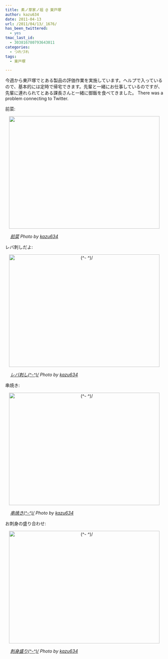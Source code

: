 ```yaml
---
title: 素ノ芽家ノ祖 @ 東戸塚
author: kazu634
date: 2011-04-13
url: /2011/04/13/_1676/
has_been_twittered:
  - yes
tmac_last_id:
  - 303816780793643011
categories:
  - つれづれ
tags:
  - 東戸塚

---
```

今週から東戸塚でとある製品の評価作業を実施しています。ヘルプで入っているので、基本的には定時で帰宅できます。先輩と一緒にお仕事しているのですが、先輩に連れられてとある課長さんと一緒に御飯を食べてきました。 There was a problem connecting to Twitter. 

<!--more-->


  
前菜:

<p style="text-align: center;">
<a href="http://blog.kazu634.com/2011/04/13/%e7%b4%a0%e3%83%8e%e8%8a%bd%e5%ae%b6%e3%83%8e%e7%a5%96-%e6%9d%b1%e6%88%b8%e5%a1%9a/attachment/945/" onclick="__gaTracker('send', 'event', 'outbound-article', 'http://blog.kazu634.com/2011/04/13/%e7%b4%a0%e3%83%8e%e8%8a%bd%e5%ae%b6%e3%83%8e%e7%a5%96-%e6%9d%b1%e6%88%b8%e5%a1%9a/attachment/945/', '');" title=''><img width="480" height="359" src="http://blog.kazu634.com/wp-content/uploads/2012/06/jpg48" class="attachment-large aligncenter wp-image-945" alt="" title="" srcset="http://blog.kazu634.com/wp-content/uploads/2012/06/jpg48-300x224. 300w, http://blog.kazu634.com/wp-content/uploads/2012/06/jpg48-150x112. 150w, http://blog.kazu634.com/wp-content/uploads/2012/06/jpg48 480w" sizes="(max-width: 480px) 100vw, 480px" /></a>
</p>

<cite class="flickr_photographer"><img src="http://www.flickr.com/favicon.ico" alt="" width="16" /><a href="http://www.flickr.com/photos/42332031@N02/5616241340/" onclick="__gaTracker('send', 'event', 'outbound-article', 'http://www.flickr.com/photos/42332031@N02/5616241340/', '前菜');" rel="nofollow"  target="_blank">前菜</a> Photo by <a href="http://www.flickr.com/photos/42332031@N02/" onclick="__gaTracker('send', 'event', 'outbound-article', 'http://www.flickr.com/photos/42332031@N02/', 'kazu634');" rel="nofollow"  target="_blank">kazu634</a></cite>

レバ刺しだよ:

<p style="text-align: center;">
<a href="http://blog.kazu634.com/2011/04/13/%e7%b4%a0%e3%83%8e%e8%8a%bd%e5%ae%b6%e3%83%8e%e7%a5%96-%e6%9d%b1%e6%88%b8%e5%a1%9a/attachment/946/" onclick="__gaTracker('send', 'event', 'outbound-article', 'http://blog.kazu634.com/2011/04/13/%e7%b4%a0%e3%83%8e%e8%8a%bd%e5%ae%b6%e3%83%8e%e7%a5%96-%e6%9d%b1%e6%88%b8%e5%a1%9a/attachment/946/', '');" title='(^- ^)/'><img width="480" height="359" src="http://blog.kazu634.com/wp-content/uploads/2012/06/jpg49" class="attachment-large aligncenter wp-image-946" alt="(^- ^)/" title="(^- ^)/" srcset="http://blog.kazu634.com/wp-content/uploads/2012/06/jpg49-300x224.jpg 300w, http://blog.kazu634.com/wp-content/uploads/2012/06/jpg49 480w" sizes="(max-width: 480px) 100vw, 480px" /></a>
</p>

<cite class="flickr_photographer"><img src="http://www.flickr.com/favicon.ico" alt="" width="16" /><a href="http://www.flickr.com/photos/42332031@N02/5616241524/" onclick="__gaTracker('send', 'event', 'outbound-article', 'http://www.flickr.com/photos/42332031@N02/5616241524/', 'レバ刺し(^-^)/');" rel="nofollow"  target="_blank">レバ刺し(^-^)/</a> Photo by <a href="http://www.flickr.com/photos/42332031@N02/" onclick="__gaTracker('send', 'event', 'outbound-article', 'http://www.flickr.com/photos/42332031@N02/', 'kazu634');" rel="nofollow"  target="_blank">kazu634</a></cite>

串焼き:

<p style="text-align: center;">
<a href="http://blog.kazu634.com/2011/04/13/%e7%b4%a0%e3%83%8e%e8%8a%bd%e5%ae%b6%e3%83%8e%e7%a5%96-%e6%9d%b1%e6%88%b8%e5%a1%9a/attachment/947/" onclick="__gaTracker('send', 'event', 'outbound-article', 'http://blog.kazu634.com/2011/04/13/%e7%b4%a0%e3%83%8e%e8%8a%bd%e5%ae%b6%e3%83%8e%e7%a5%96-%e6%9d%b1%e6%88%b8%e5%a1%9a/attachment/947/', '');" title='(^- ^)/'><img width="480" height="359" src="http://blog.kazu634.com/wp-content/uploads/2012/06/jpg50" class="attachment-large aligncenter wp-image-947" alt="(^- ^)/" title="(^- ^)/" srcset="http://blog.kazu634.com/wp-content/uploads/2012/06/jpg50-300x224.jpg 300w, http://blog.kazu634.com/wp-content/uploads/2012/06/jpg50 480w" sizes="(max-width: 480px) 100vw, 480px" /></a>
</p>

<cite class="flickr_photographer"><img src="http://www.flickr.com/favicon.ico" alt="" width="16" /><a href="http://www.flickr.com/photos/42332031@N02/5615660817/" onclick="__gaTracker('send', 'event', 'outbound-article', 'http://www.flickr.com/photos/42332031@N02/5615660817/', '串焼き(^-^)/');" rel="nofollow"  target="_blank">串焼き(^-^)/</a> Photo by <a href="http://www.flickr.com/photos/42332031@N02/" onclick="__gaTracker('send', 'event', 'outbound-article', 'http://www.flickr.com/photos/42332031@N02/', 'kazu634');" rel="nofollow"  target="_blank">kazu634</a></cite>

お刺身の盛り合わせ:

<p style="text-align: center;">
<a href="http://blog.kazu634.com/2011/04/13/%e7%b4%a0%e3%83%8e%e8%8a%bd%e5%ae%b6%e3%83%8e%e7%a5%96-%e6%9d%b1%e6%88%b8%e5%a1%9a/attachment/948/" onclick="__gaTracker('send', 'event', 'outbound-article', 'http://blog.kazu634.com/2011/04/13/%e7%b4%a0%e3%83%8e%e8%8a%bd%e5%ae%b6%e3%83%8e%e7%a5%96-%e6%9d%b1%e6%88%b8%e5%a1%9a/attachment/948/', '');" title='(^- ^)/'><img width="480" height="359" src="http://blog.kazu634.com/wp-content/uploads/2012/06/jpg51" class="attachment-large aligncenter wp-image-948" alt="(^- ^)/" title="(^- ^)/" srcset="http://blog.kazu634.com/wp-content/uploads/2012/06/jpg51-300x224.jpg 300w, http://blog.kazu634.com/wp-content/uploads/2012/06/jpg51 480w" sizes="(max-width: 480px) 100vw, 480px" /></a>
</p>

<cite class="flickr_photographer"><img src="http://www.flickr.com/favicon.ico" alt="" width="16" /><a href="http://www.flickr.com/photos/42332031@N02/5615661007/" onclick="__gaTracker('send', 'event', 'outbound-article', 'http://www.flickr.com/photos/42332031@N02/5615661007/', '刺身盛り(^-^)/');" rel="nofollow"  target="_blank">刺身盛り(^-^)/</a> Photo by <a href="http://www.flickr.com/photos/42332031@N02/" onclick="__gaTracker('send', 'event', 'outbound-article', 'http://www.flickr.com/photos/42332031@N02/', 'kazu634');" rel="nofollow"  target="_blank">kazu634</a></cite>